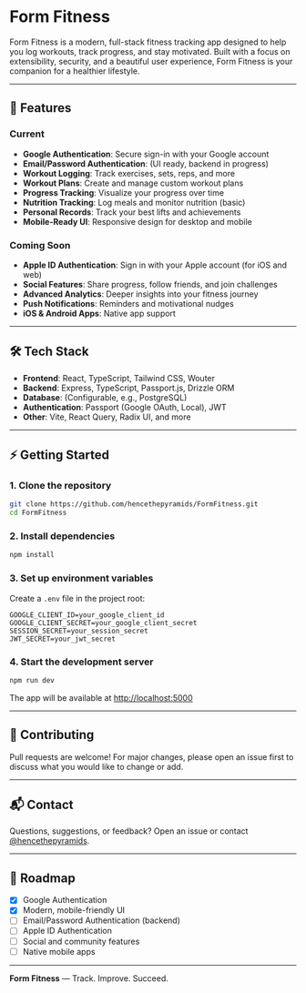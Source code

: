 # Form Fitness

Form Fitness is a modern, full-stack fitness tracking app designed to help you log workouts, track progress, and stay motivated. Built with a focus on extensibility, security, and a beautiful user experience, Form Fitness is your companion for a healthier lifestyle.

---

## 🚀 Features

### Current
- **Google Authentication**: Secure sign-in with your Google account
- **Email/Password Authentication**: (UI ready, backend in progress)
- **Workout Logging**: Track exercises, sets, reps, and more
- **Workout Plans**: Create and manage custom workout plans
- **Progress Tracking**: Visualize your progress over time
- **Nutrition Tracking**: Log meals and monitor nutrition (basic)
- **Personal Records**: Track your best lifts and achievements
- **Mobile-Ready UI**: Responsive design for desktop and mobile

### Coming Soon
- **Apple ID Authentication**: Sign in with your Apple account (for iOS and web)
- **Social Features**: Share progress, follow friends, and join challenges
- **Advanced Analytics**: Deeper insights into your fitness journey
- **Push Notifications**: Reminders and motivational nudges
- **iOS & Android Apps**: Native app support

---

## 🛠️ Tech Stack
- **Frontend**: React, TypeScript, Tailwind CSS, Wouter
- **Backend**: Express, TypeScript, Passport.js, Drizzle ORM
- **Database**: (Configurable, e.g., PostgreSQL)
- **Authentication**: Passport (Google OAuth, Local), JWT
- **Other**: Vite, React Query, Radix UI, and more

---

## ⚡ Getting Started

### 1. Clone the repository
```bash
git clone https://github.com/hencethepyramids/FormFitness.git
cd FormFitness
```

### 2. Install dependencies
```bash
npm install
```

### 3. Set up environment variables
Create a `.env` file in the project root:
```env
GOOGLE_CLIENT_ID=your_google_client_id
GOOGLE_CLIENT_SECRET=your_google_client_secret
SESSION_SECRET=your_session_secret
JWT_SECRET=your_jwt_secret
```

### 4. Start the development server
```bash
npm run dev
```

The app will be available at [http://localhost:5000](http://localhost:5000)

---

## 📝 Contributing
Pull requests are welcome! For major changes, please open an issue first to discuss what you would like to change or add.

---

## 📬 Contact
Questions, suggestions, or feedback? Open an issue or contact [@hencethepyramids](https://github.com/hencethepyramids).

---

## 📅 Roadmap
- [x] Google Authentication
- [x] Modern, mobile-friendly UI
- [ ] Email/Password Authentication (backend)
- [ ] Apple ID Authentication
- [ ] Social and community features
- [ ] Native mobile apps

---

**Form Fitness** — Track. Improve. Succeed.
